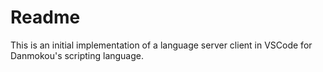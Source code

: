 # Readme

This is an initial implementation of a language server client in VSCode for Danmokou's scripting language.